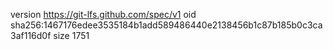 version https://git-lfs.github.com/spec/v1
oid sha256:1467176edee3535184b1add589486440e2138456b1c87b185b0c3ca3af116d0f
size 1751
